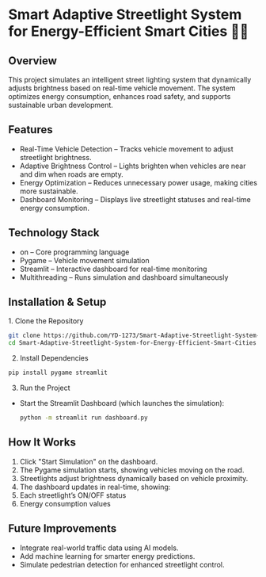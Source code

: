 # Smart Adaptive Streetlight System for Energy-Efficient Smart Cities 🚦💡

## Overview
This project simulates an intelligent street lighting system that dynamically adjusts brightness based on real-time vehicle movement. The system optimizes energy consumption, enhances road safety, and supports sustainable urban development.

## Features
- Real-Time Vehicle Detection – Tracks vehicle movement to adjust streetlight brightness.
- Adaptive Brightness Control – Lights brighten when vehicles are near and dim when roads are empty.
- Energy Optimization – Reduces unnecessary power usage, making cities more sustainable.
- Dashboard Monitoring – Displays live streetlight statuses and real-time energy consumption.

## Technology Stack
- on – Core programming language
- Pygame – Vehicle movement simulation
- Streamlit – Interactive dashboard for real-time monitoring
- Multithreading – Runs simulation and dashboard simultaneously

## Installation & Setup
1️. Clone the Repository
```bash
git clone https://github.com/YD-1273/Smart-Adaptive-Streetlight-System-for-Energy-Efficient-Smart-Cities.git
cd Smart-Adaptive-Streetlight-System-for-Energy-Efficient-Smart-Cities
```
2. Install Dependencies
```bash
pip install pygame streamlit
```
3. Run the Project
- Start the Streamlit Dashboard (which launches the simulation):
  ```bash
  python -m streamlit run dashboard.py
  ```

## How It Works

1. Click "Start Simulation" on the dashboard.
2. The Pygame simulation starts, showing vehicles moving on the road.
3. Streetlights adjust brightness dynamically based on vehicle proximity.
4. The dashboard updates in real-time, showing:
5. Each streetlight’s ON/OFF status
6. Energy consumption values

## Future Improvements
- Integrate real-world traffic data using AI models.
- Add machine learning for smarter energy predictions.
- Simulate pedestrian detection for enhanced streetlight control.
